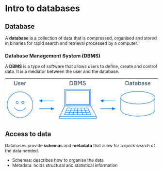 # Intro to databases 

## Database

A **database** is a collection of data that is compressed, organised and stored in binaries for rapid search and retrieval processed by a computer.

### Database Management System (DBMS)

A **DBMS** is a type of software that allows users to define, create and control data. It is a mediator between the user and the database.

<img src="/assets/dbms.png">

## Access to data

Databases provide **schemas** and **metadata** that allow for a quick search of the data needed.

- Schemas: describes how to organise the data
- Metadata: holds structural and statistical information


